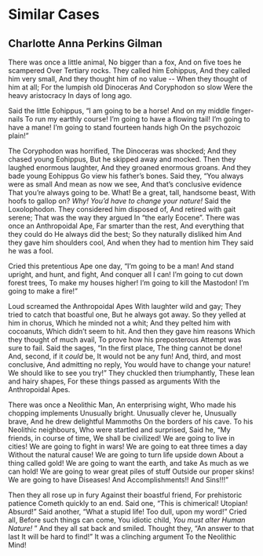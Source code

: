 # Similar Cases
## Charlotte Anna Perkins Gilman
There was once a little animal,
No bigger than a fox,
And on five toes he scampered
Over Tertiary rocks.
They called him Eohippus,
And they called him very small,
And they thought him of no value --
When they thought of him at all;
For the lumpish old Dinoceras
And Coryphodon so slow
Were the heavy aristocracy
In days of long ago.

Said the little Eohippus,
“I am going to be a horse!
And on my middle finger-nails
To run my earthly course!
I’m going to have a flowing tail!
I’m going to have a mane!
I’m going to stand fourteen hands high
On the psychozoic plain!”

The Coryphodon was horrified,
The Dinoceras was shocked;
And they chased young Eohippus,
But he skipped away and mocked.
Then they laughed enormous laughter,
And they groaned enormous groans.
And they bade young Eohippus
Go view his father’s bones.
Said they, “You always were as small
And mean as now we see,
And that’s conclusive evidence
That you’re always going to be.
What! Be a great, tall, handsome beast,
With hoofs to gallop on?
_Why! You’d have to change your nature!_
Said the Loxolophodon.
They considered him disposed of,
And retired with gait serene;
That was the way they argued
In “the early Eocene”.
There was once an Anthropoidal Ape,
Far smarter than the rest,
And everything that they could do
He always did the best;
So they naturally disliked him
And they gave him shoulders cool,
And when they had to mention him
They said he was a fool.

Cried this pretentious Ape one day,
“I’m going to be a man!
And stand upright, and hunt, and fight,
And conquer all I can!
I’m going to cut down forest trees,
To make my houses higher!
I’m going to kill the Mastodon!
I’m going to make a fire!”

Loud screamed the Anthropoidal Apes
With laughter wild and gay;
They tried to catch that boastful one,
But he always got away.
So they yelled at him in chorus,
Which he minded not a whit;
And they pelted him with cocoanuts,
Which didn’t seem to hit.
And then they gave him reasons
Which they thought of much avail,
To prove how his preposterous
Attempt was sure to fail.
Said the sages, “In the first place,
The thing cannot be done!
And, second, if it _could_ be,
It would not be any fun!
And, third, and most conclusive,
And admitting no reply,
You would have to change your nature!
We should like to see you try!”
They chuckled then triumphantly,
These lean and hairy shapes,
For these things passed as arguments
With the Anthropoidal Apes.

There was once a Neolithic Man,
An enterprising wight,
Who made his chopping implements
Unusually bright.
Unusually clever he,
Unusually brave,
And he drew delightful Mammoths
On the borders of his cave.
To his Neolithic neighbours,
Who were startled and surprised,
Said he, “My friends, in course of time,
We shall be civilized!
We are going to live in cities!
We are going to fight in wars!
We are going to eat three times a day
Without the natural cause!
We are going to turn life upside down
About a thing called gold!
We are going to want the earth, and take
As much as we can hold!
We are going to wear great piles of stuff
Outside our proper skins!
We are going to have Diseases!
And Accomplishments!! And Sins!!!”

Then they all rose up in fury
Against their boastful friend,
For prehistoric patience
Cometh quickly to an end.
Said one, “This is chimerical!
Utopian! Absurd!”
Said another, “What a stupid life!
Too dull, upon my word!”
Cried all, Before such things can come,
You idiotic child,
_You must alter Human Nature!_ ”
And they all sat back and smiled.
Thought they, “An answer to that last
It will be hard to find!”
It was a clinching argument
To the Neolithic Mind!